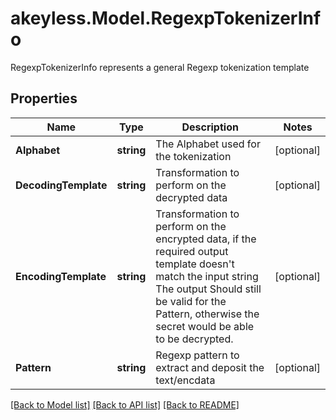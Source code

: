 # akeyless.Model.RegexpTokenizerInfo
RegexpTokenizerInfo represents a general Regexp tokenization template

## Properties

Name | Type | Description | Notes
------------ | ------------- | ------------- | -------------
**Alphabet** | **string** | The Alphabet used for the tokenization | [optional] 
**DecodingTemplate** | **string** | Transformation to perform on the decrypted data | [optional] 
**EncodingTemplate** | **string** | Transformation to perform on the encrypted data, if the required output template doesn&#39;t match the input string The output Should still be valid for the Pattern, otherwise the secret would be able to be decrypted. | [optional] 
**Pattern** | **string** | Regexp pattern to extract and deposit the text/encdata | [optional] 

[[Back to Model list]](../README.md#documentation-for-models) [[Back to API list]](../README.md#documentation-for-api-endpoints) [[Back to README]](../README.md)

